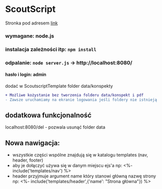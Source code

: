 # ScoutScript

Stronka pod adresem [link](https://scout1.herokuapp.com/)

### wymagane:  node.js    
### instalacja zależności itp: ```npm install```  
### odpalanie:   ```node server.js```  -> http://localhost:8080/  

#### hasło i login: admin

####
dodać w ScoutscriptTemplate folder data/konspekty   
```diff 
+ Możliwe kożystanie bez tworzenia folderu data/konspekt i pdf
- Zawsze uruchamiamy na ekranie logowania jeśli foldery nie istnieją
```
## dodatkowa funkcjonalność
localhost:8080/del - pozwala usunąć folder data

## Nowa nawigacja:
- wszystkie części wspólne znajdują się w katalogu templates (nav, header, footer)
- aby je dołączyć używa się w danym miejscu ejs'a np:
    <%- include('templates/nav') %>
- header przyjmuje argument name który stanowi główną nazwę strony np:
    <%- include('templates/header',{'name': "Strona główna"}) %>
    
